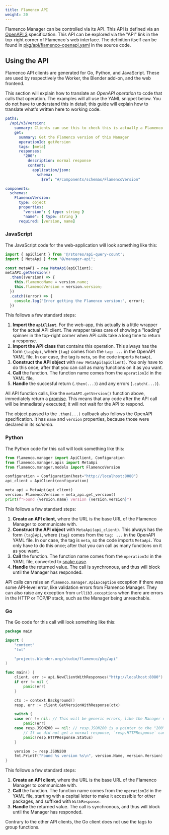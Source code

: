 ```yaml
---
title: Flamenco API
weight: 20
---
```


Flamenco Manager can be controlled via its API. This API is defined via an
[OpenAPI 3][OAPI] specification. This API can be explored via the "API" link in
the top-right corner of Flamenco's web interface. The definition itself can be
found in [pkg/api/flamenco-openapi.yaml][OAPI-YAML] in the source code.

[OAPI]: https://swagger.io/specification/
[OAPI-YAML]: https://projects.blender.org/studio/flamenco/src/branch/main/pkg/api/flamenco-openapi.yaml

## Using the API

Flamenco API clients are generated for Go, Python, and JavaScript. These are
used by respectively the Worker, the Blender add-on, and the web frontend.

This section will explain how to translate an *OpenAPI operation* to code that
calls that operation. The examples will all use the YAML snippet below. You do
not have to understand this in detail; this guide will explain how to translate
what's written here to working code.

```yaml
paths:
  /api/v3/version:
    summary: Clients can use this to check this is actually a Flamenco server.
    get:
      summary: Get the Flamenco version of this Manager
      operationId: getVersion
      tags: [meta]
      responses:
        "200":
          description: normal response
          content:
            application/json:
              schema:
                $ref: "#/components/schemas/FlamencoVersion"

components:
  schemas:
    FlamencoVersion:
      type: object
      properties:
        "version": { type: string }
        "name": { type: string }
      required: [version, name]
```


### JavaScript

The JavaScript code for the web-application will look something like this:

```JavaScript
import { apiClient } from '@/stores/api-query-count';
import { MetaApi } from "@/manager-api";

const metaAPI = new MetaApi(apiClient);
metaAPI.getVersion()
  .then((version) => {
    this.flamencoName = version.name;
    this.flamencoVersion = version.version;
  })
  .catch((error) => {
    console.log("Error getting the Flamenco version:", error);
  })
```

This follows a few standard steps:

1. **Import the `apiClient`**. For the web-app, this actually is a little wrapper
   for the actual API client. The wrapper takes care of showing a "loading"
   spinner in the top-right corner when API calls take a long time to return a
   response.
2. **Import the API class** that contains this operation. This always has the form
   `{tag}Api`, where `{tag}` comes from the `tag: ...` in the OpenAPI YAML
   file. In our case, the tag is `meta`, so the code imports `MetaApi`.
3. **Construct the API object** with `new MetaApi(apiClient)`. You only have to
   do this once; after that you can call as many functions on it as you want.
4. **Call** the function. The function name comes from the `operationId` in the YAML
   file,
5. **Handle** the succesful return (`.then(...)`) and any errors (`.catch(...)`).

All API function calls, like the `metaAPI.getVersion()` function above,
immediately return a [promise][promise]. This means that any code after the API
call will be immediately executed; it will not wait for the API to respond.

[promise]: https://developer.mozilla.org/en-US/docs/Web/JavaScript/Guide/Using_promises

The object passed to the `.then(...)` callback also follows the OpenAPI
specification. It has `name` and `version` properties, because those were
declared in its *schema*.

### Python

The Python code for this call will look something like this:

```Python
from flamenco.manager import ApiClient, Configuration
from flamenco.manager.apis import MetaApi
from flamenco.manager.models import FlamencoVersion

configuration = Configuration(host="http://localhost:8080")
api_client = ApiClient(configuration)

meta_api = MetaApi(api_client)
version: FlamencoVersion = meta_api.get_version()
print(f"Found {version.name} version {version.version}")
```

This follows a few standard steps:

1. **Create an API client**, where the URL is the base URL of the Flamenco Manager
   to communicate with.
2. **Construct the API object** with `MetaApi(api_client)`. This always has the
   form `{tag}Api`, where `{tag}` comes from the `tag: ...` in the OpenAPI YAML
   file. In our case, the tag is `meta`, so the code imports `MetaApi`. You only
   have to do this once; after that you can call as many functions on it as you
   want.
3. **Call** the function. The function name comes from the `operationId` in the
   YAML file, converted to [snake case][snake].
4. **Handle** the returned value. The call is synchronous, and thus will block
   until the Manager has responded.

API calls can raise an `flamenco.manager.ApiException` exception if there was
some API-level error, like validation errors from Flamenco Manager. They can
also raise any exception from `urllib3.exceptions` when there are errors in the
HTTP or TCP/IP stack, such as the Manager being unreachable.

[snake]: https://en.wikipedia.org/wiki/Snake_case

### Go

The Go code for this call will look something like this:

```Go
package main

import (
	"context"
	"fmt"

	"projects.blender.org/studio/flamenco/pkg/api"
)

func main() {
	client, err := api.NewClientWithResponses("http://localhost:8080")
	if err != nil {
		panic(err)
	}

	ctx := context.Background()
	resp, err := client.GetVersionWithResponse(ctx)

	switch {
	case err != nil: // This will be generic errors, like the Manager not being reachable.
		panic(err)
	case resp.JSON200 == nil: // resp.JSON200 is a pointer to the "200" response from the YAML.
		// If we did not get a normal response, `resp.HTTPResponse` can be inspected.
		panic(resp.HTTPResponse.Status)
	}

	version := resp.JSON200
	fmt.Printf("Found %s version %s\n", version.Name, version.Version)
}
```

This follows a few standard steps:

1. **Create an API client**, where the URL is the base URL of the Flamenco Manager
   to communicate with.
2. **Call** the function. The function name comes from the `operationId` in the
   YAML file, starting with a capital letter to make it accessible for other
   packages, and suffixed with `WithResponse`.
3. **Handle** the returned value. The call is synchronous, and thus will block
   until the Manager has responded.

Contrary to the other API clients, the Go client does not use the tags to group
functions.
